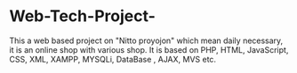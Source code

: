 # Web-Tech-Project-
This a web based project on "Nitto proyojon" which mean daily necessary, it is an online shop with various shop. It is based on PHP, HTML, JavaScript, CSS, XML, XAMPP, MYSQLi, DataBase , AJAX, MVS etc.
